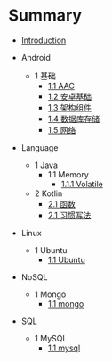 # Summary

* [Introduction](README.md)
*  Android

    * 1 基础
        * [1.1 AAC](android/基础/AAC.md)
        * [1.2 安卓基础](android/基础/安卓基础.md)
        * [1.3 架构组件](android/基础/架构组件.md)
        * [1.4 数据库存储](android/基础/数据库存储.md)
        * [1.5 网络](android/基础/网络.md)
* Language

    * 1 Java
        * 1.1 Memory
            *  [1.1.1 Volatile](language/java/memory/volatile.md)
    * 2 Kotlin
        * [2.1 函数](language/kotlin/函数.md)
        * [2.1 习惯写法](language/kotlin/习惯写法.md)
* Linux
    * 1 Ubuntu
        * [1.1 Ubuntu](linux/ubuntu/ubuntu.md)

- NoSQL
  - 1 Mongo
    - [1.1 mongo](nosql/mongo/mongo.md)

- SQL
  - 1 MySQL
    - [1.1 mysql](sql/mysql/mysql.md)


